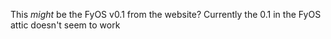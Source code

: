 This _might_ be the FyOS v0.1 from the website? Currently the 0.1 in the FyOS attic doesn't seem to work
